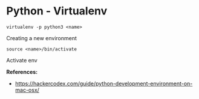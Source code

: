 # Python - Virtualenv

```virtualenv -p python3 <name>```

Creating a new environment

```source <name>/bin/activate```

Activate env

**References:**
* https://hackercodex.com/guide/python-development-environment-on-mac-osx/
